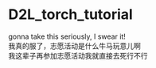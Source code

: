 # D2L_torch_tutorial
gonna take this seriously, I swear it!  
我真的服了，志愿活动是什么牛马玩意儿啊  
我这辈子再参加志愿活动我就直接去死行不行